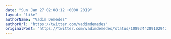 ```yaml
---
date: "Sun Jan 27 02:08:12 +0000 2019"
layout: "like"
authorName: "Vadim Demedes"
authorUrl: "https://twitter.com/vadimdemedes"
originalPost: "https://twitter.com/vadimdemedes/status/1089344289102942211"
---
```

